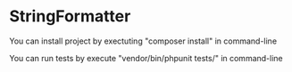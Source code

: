 # StringFormatter
You can install project by exectuting "composer install" in command-line

You can run tests by execute "vendor/bin/phpunit tests/" in command-line
